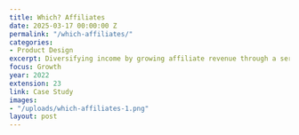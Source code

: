 ```yaml
---
title: Which? Affiliates
date: 2025-03-17 00:00:00 Z
permalink: "/which-affiliates/"
categories:
- Product Design
excerpt: Diversifying income by growing affiliate revenue through a series of iterative experiments.
focus: Growth
year: 2022
extension: 23
link: Case Study
images:
- "/uploads/which-affiliates-1.png"
layout: post
---
```


